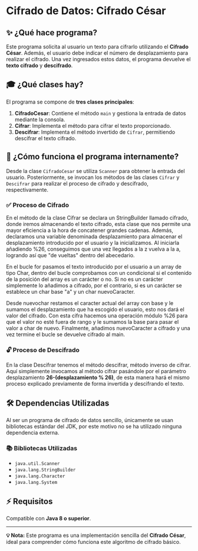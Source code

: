 # Cifrado de Datos: Cifrado César

## ✨ ¿Qué hace programa?
Este programa solicita al usuario un texto para cifrarlo utilizando el **Cifrado César**. Además, el usuario debe indicar el número de desplazamiento para realizar el cifrado. Una vez ingresados estos datos, el programa devuelve el **texto cifrado** y **descifrado**.

## 🎓 ¿Qué clases hay?
El programa se compone de **tres clases principales**:

1. **CifradoCesar**: Contiene el método `main` y gestiona la entrada de datos mediante la consola.
2. **Cifrar**: Implementa el método para cifrar el texto proporcionado.
3. **Descifrar**: Implementa el método invertido de `Cifrar`, permitiendo descifrar el texto cifrado.

## 🔧 ¿Cómo funciona el programa internamente?
Desde la clase `CifradoCesar` se utiliza `Scanner` para obtener la entrada del usuario. Posteriormente, se invocan los métodos de las clases `Cifrar` y `Descifrar` para realizar el proceso de cifrado y descifrado, respectivamente.

### ✅ Proceso de Cifrado
En el método de la clase Cifrar se declara un StringBuilder llamado cifrado, donde iremos almacenando el texto cifrado, esta clase que nos permite una mayor eficiencia a la hora de concatener grandes cadenas. Además, declaramos una variable denominada desplazamiento para almacenar el desplazamiento introducido por el usuario y la inicializamos. Al iniciarla añadiendo %26, conseguimos que una vez llegados a la z vuelva a la a, logrando así que "de vueltas" dentro del abecedario.

En el bucle for pasamos el texto introducido por el usuario a un array de tipo Char, dentro del bucle comprobamos con un condicional si el contenido de la posición del array es un carácter o no. Si no es un carácter simplemente lo añadimos a cifrado, por el contrario, si es un carácter se establece un char base "a" y un char nuevoCaracter.

Desde nuevochar restamos el caracter actual del array con base y le sumamos el desplazamiento que ha escogido el usuario, esto nos dará el valor del cifrado. Con esta cifra hacemos una operación módulo %26 para que el valor no esté fuera de rango y le sumamos la base para pasar el valor a char de nuevo. Finalmente, añadimos nuevoCaracter a cifrado y una vez termine el bucle se devuelve cifrado al main.

### 🔓 Proceso de Descifrado
En la clase Descifrar tenemos el método descifrar, método inverso de cifrar. Aquí simplemente invocamos al método cifrar pasándole por el parámetro desplazamiento **26-(desplazamiento % 26)**, de esta manera hará el mismo proceso explicado previamente de forma invertida y descifrando el texto.

## 🛠️ Dependencias Utilizadas
 Al ser un programa de cifrado de datos sencillo, únicamente se usan bibliotecas estándar del JDK, por este motivo no se ha utilizado ninguna dependencia externa.
 
### 📚 Bibliotecas Utilizadas
- `java.util.Scanner`
- `java.lang.StringBuilder`
- `java.lang.Character`
- `java.lang.System`

## ⚡ Requisitos
Compatible con **Java 8 o superior**.

---
**💡 Nota:** Este programa es una implementación sencilla del **Cifrado César**, ideal para comprender cómo funciona este algoritmo de cifrado básico.

